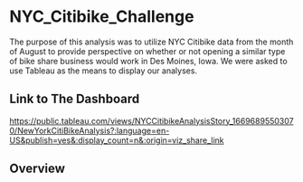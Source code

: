 # NYC_Citibike_Challenge
 The purpose of this analysis was to utilize NYC Citibike data from the month of August to provide perspective on whether or not opening a similar type of bike share business would work in Des Moines, Iowa. We were asked to use Tableau as the means to display our analyses.

## Link to The Dashboard
https://public.tableau.com/views/NYCCitibikeAnalysisStory_16696895503070/NewYorkCitiBikeAnalysis?:language=en-US&publish=yes&:display_count=n&:origin=viz_share_link

## Overview

